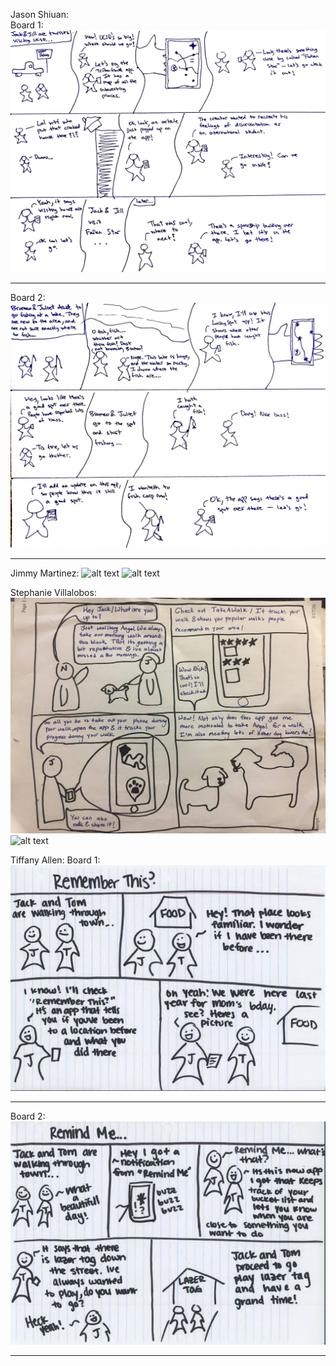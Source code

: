 Jason Shiuan:  
Board 1:
![alt text][JasonSB1]
***
Board 2:
![alt text][JasonSB2]
***

Jimmy Martinez:
![alt text][JimmySB1]
![alt text][JimmySB2]

Stephanie Villalobos:
![alt text][StephSB1]
![alt text][StephSB2]

Tiffany Allen:
Board 1:
![alt text][TiffanySB1]
***
Board 2:
![alt text][TiffanySB2]
***

[JasonSB1]: images/JackJill.jpg "Jason's StoryBoard 1"
[JasonSB2]: images/BromeoJuliet.jpg "Jason's StoryBoard 2"
[JimmySB1]: images/LINKGOESHERE "Jimmy's StoryBoard 1"
[JimmySB2]: images/LINKGOESHERE "Jimmy's StoryBoard 2"
[StephSB1]: images/StephSB1.jpg "Stephanie's StoryBoard 1"
[StephSB2]: images/LINKGOESHERE "Stephanie's StoryBoard 2"
[TiffanySB1]: images/TiffsSB1.JPG "Tiffany's StoryBoard 1"
[TiffanySB2]: images/TiffsSB2.JPG "Tiffany's StoryBoard 2"


